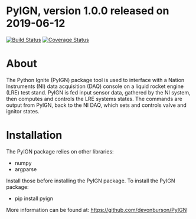 # PyIGN, version 1.0.0 released on 2019-06-12

[![Build Status](https://travis-ci.com/devonburson/PyIGN.svg?branch=master)](https://travis-ci.com/devonburson/PyIGN)
[![Coverage Status](https://coveralls.io/repos/github/devonburson/PyIGN/badge.svg?branch=master)](https://coveralls.io/github/devonburson/PyIGN?branch=master)

# About
The Python Ignite (PyIGN) package tool is used to interface with a Nation Instruments (NI) data acquisition (DAQ) console on a liquid rocket engine (LRE) test stand. PyIGN is fed input sensor data, gathered by the NI system, then computes and controls the LRE systems states. The commands are output from PyIGN, back to the NI DAQ, which sets and controls valve and ignitor states.

# Installation
The PyIGN package relies on other libraries:

- numpy
- argparse


Install those before installing the PyIGN package. To install the PyIGN package:

- pip install pyign

More information can be found at:
https://github.com/devonburson/PyIGN
